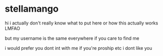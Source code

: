 # stellamango
hi i actually don't really know what to put here or how this actually works LMFAO

but my username is the same everywhere if you care to find me

i would prefer you dont int with me if you're proship etc i dont like you
